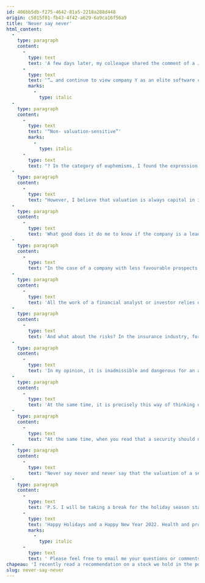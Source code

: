 ```yaml
---
id: 406bb5db-f275-4642-81a5-2218a288d448
origin: c5015f01-fb43-4f42-a629-6a9ca16f56a9
title: 'Never say never'
html_content:
  -
    type: paragraph
    content:
      -
        type: text
        text: 'A few days later, my colleague shared the comment of a JP Morgan analyst on a completely different, popular stock, which concluded as follows: '
      -
        type: text
        text: '“… and continue to view company Y as an elite software company and a top consideration for non- valuation-sensitive strategies.”'
        marks:
          -
            type: italic
  -
    type: paragraph
    content:
      -
        type: text
        text: '“Non- valuation-sensitive”'
        marks:
          -
            type: italic
      -
        type: text
        text: "? In the category of euphemisms, I found the expression rather funny. Translation: The stock is too expensive, but that doesn't matter."
  -
    type: paragraph
    content:
      -
        type: text
        text: "However, I believe that valuation is always capital in investment, at least in the medium and long terms. As we commonly say, “everything has a price” and the price paid for everything is fundamental. If I made you an offer of $200,000 for your home, you'd probably reject it without considering it for more than two seconds – you're not a seller, after all. But if I come back to see you the next day with a $2 million offer, you're more likely to listen to me, right?"
  -
    type: paragraph
    content:
      -
        type: text
        text: 'What good does it do me to know if the company is a leader in its industry, that its growth prospects are favourable or that its leaders are peerless if it is not to estimate the value of this company?'
  -
    type: paragraph
    content:
      -
        type: text
        text: "In the case of a company with less favourable prospects, does it make sense to say that you are not interested in investing in it at any price? Isn't there a price that is appealing enough to make you change your mind?"
  -
    type: paragraph
    content:
      -
        type: text
        text: 'All the work of a financial analyst or investor relies on their ability to value a business. He must measure many aspects of that business and use that analysis to come up with a reasonable valuation. If all is well and the outlook is favourable, he will give a higher rating. If, on the contrary, the outlook is less favourable and the risks are higher, he will give it a mediocre assessment.'
  -
    type: paragraph
    content:
      -
        type: text
        text: 'And what about the risks? In the insurance industry, for example, you will always find an insurer to cover any kind of risk. The riskier and more unusual (non-standard) a coverage, the higher will be the insurance premium. The insurer does sort of the same job as the financial analyst – he assigns a price, a valuation, to the risk involved.'
  -
    type: paragraph
    content:
      -
        type: text
        text: 'In my opinion, it is inadmissible and dangerous for an analyst to say that the valuation of the security he has analyzed is not important (either for an expensive or inexpensive security).'
  -
    type: paragraph
    content:
      -
        type: text
        text: 'At the same time, it is precisely this way of thinking of a fringe of investors that creates anomalies in the stock markets. It is when a group of investors believe that the valuation of a security or a sector is unimportant that we find the extremes of valuations that we saw during the tech bubble of the late 1990s.'
  -
    type: paragraph
    content:
      -
        type: text
        text: "At the same time, when you read that a security should not be bought even if it is significantly undervalued on a fundamental basis, there is a good chance that you have identified a very attractive investment opportunity. Isn't that what happened during the 2008-2009 financial crisis when many investors panicked and decided to sell at all costs?"
  -
    type: paragraph
    content:
      -
        type: text
        text: "Never say never and never say that the valuation of a security doesn't matter."
  -
    type: paragraph
    content:
      -
        type: text
        text: 'P.S. I will be taking a break for the holiday season starting December 18 and will be back with a blog on January 7, 2022. I wish you '
      -
        type: text
        text: 'Happy Holidays and a Happy New Year 2022. Health and prosperity!'
        marks:
          -
            type: italic
      -
        type: text
        text: ' Please feel free to email me your questions or comments.'
chapeau: 'I recently read a recommendation on a stock we hold in the portfolio that has fallen sharply in recent months. The analysis, in addition to being very well done, explained the reasons for the drop in the stock. However, it was the conclusion that startled me: “As a result, it doesn’t matter what company X’s valuation is at this stage, since its fate is in the hand of regulators...”'
slug: never-say-never
---
```

